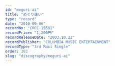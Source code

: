 ```yaml
---
id: "meguri-ai"
title: "めぐり逢い"
type: "record"
date: "2010-09-06"
recordNo: "COCC-15591"
recordPrice: "1,200円"
recordReleaseDate: "2003.10.22"
recordPublisher: "COLUMBIA MUSIC ENTERTAINMENT"
recordType: "3rd Maxi Single"
order: 303
slug: "discography/meguri-ai"
---
```




